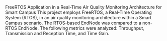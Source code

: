 FreeRTOS Application in a Real-Time Air Quality Monitoring Architecture for Smart Campus
This project employs FreeRTOS, a Real-Time Operating System (RTOS), in an air quality monitoring 
architecture within a Smart Campus scenario. The RTOS-based EndNode was compared to a non-RTOS EndNode. 
The following metrics were analyzed: Throughput, Transmission and Reception Time, and Time Gain.
